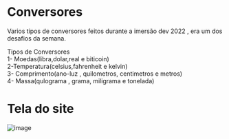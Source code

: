 # Conversores
Varios tipos de conversores feitos durante a imersão dev 2022 , era um dos desafios da semana.

Tipos de Conversores
<br>
1- Moedas(libra,dolar,real e biticoin)
<br>
2-Temperatura(celsius,fahrenheit e kelvin)
<br>
3- Comprimento(ano-luz , quilometros, centimetros e metros)
<br>
4- Massa(qulograma , grama, miligrama e tonelada)

# Tela do site
![image](https://user-images.githubusercontent.com/97040972/158999217-989db6d4-556c-458b-90bd-089ba466161c.png)

